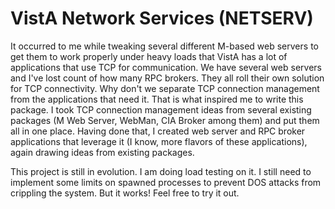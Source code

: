 # VistA Network Services (NETSERV)

It occurred to me while tweaking several different M-based web servers to get them to work properly under heavy loads
that VistA has a lot of applications that use TCP for communication.  We have several web servers and I've lost count
of how many RPC brokers.  They all roll their own solution for TCP connectivity.  Why don't we separate TCP connection
management from the applications that need it.  That is what inspired me to write this package.  I took TCP connection
management ideas from several existing packages (M Web Server, WebMan, CIA Broker among them) and put them all in
one place.  Having done that, I created web server and RPC broker applications that leverage it (I know, more flavors
of these applications), again drawing ideas from existing packages.

This project is still in evolution.  I am doing load testing on it.  I still need to implement some limits on spawned
processes to prevent DOS attacks from crippling the system.  But it works!  Feel free to try it out.
